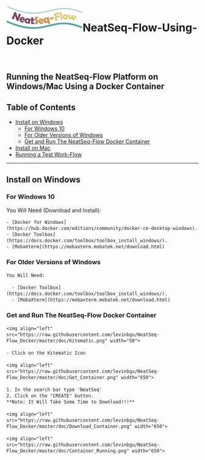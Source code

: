 
<img align="left" src="https://raw.githubusercontent.com/levinbgu/NeatSeq-Flow_Docker/master/logo.png" width="200">

NeatSeq-Flow-Using-Docker
===============================

&nbsp;  


## Running the NeatSeq-Flow Platform on Windows/Mac Using a Docker Container

## Table of Contents    
- [Install on Windows](#install-on-windows)
  - [For Windows 10](#for-windows-10)
  - [For Older Versions of Windows](#for-older-versions-of-windows)
  - [Get and Run The NeatSeq-Flow Docker Container](#get-and-run-the-neatseq-flow-docker-container)
- [Install on Mac](#install-on-mac)
- [Running a Test Work-Flow](#running-a-test-work-flow)

***

## Install on Windows
  ### For Windows 10
  
  You Will Need (Download and Install):
    
    - [Docker for Windows](https://hub.docker.com/editions/community/docker-ce-desktop-windows). 
    - [Docker Toolbox](https://docs.docker.com/toolbox/toolbox_install_windows/).
    - [MobaXterm](https://mobaxterm.mobatek.net/download.html)
    
  ### For Older Versions of Windows
  
    You Will Need:
    
      - [Docker Toolbox](https://docs.docker.com/toolbox/toolbox_install_windows/).
      - [MobaXterm](https://mobaxterm.mobatek.net/download.html)
      
  ### Get and Run The NeatSeq-Flow Docker Container 
  
    <img align="left" src="https://raw.githubusercontent.com/levinbgu/NeatSeq-Flow_Docker/master/doc/Kitematic.png" width="50">
    
    - Click on the Kitematic Icon
    
    <img align="left" src="https://raw.githubusercontent.com/levinbgu/NeatSeq-Flow_Docker/master/doc/Get_Container.png" width="650">
    
    1. In the search bar type 'NeatSeq'
    2. Click on the "CREATE" button.
    **Note: It Will Take Some Time to Download!!!** 
    
    <img align="left" src="https://raw.githubusercontent.com/levinbgu/NeatSeq-Flow_Docker/master/doc/Download_Container.png" width="650">
    
    <img align="left" src="https://raw.githubusercontent.com/levinbgu/NeatSeq-Flow_Docker/master/doc/Container_Running.png" width="650">
  
  
  